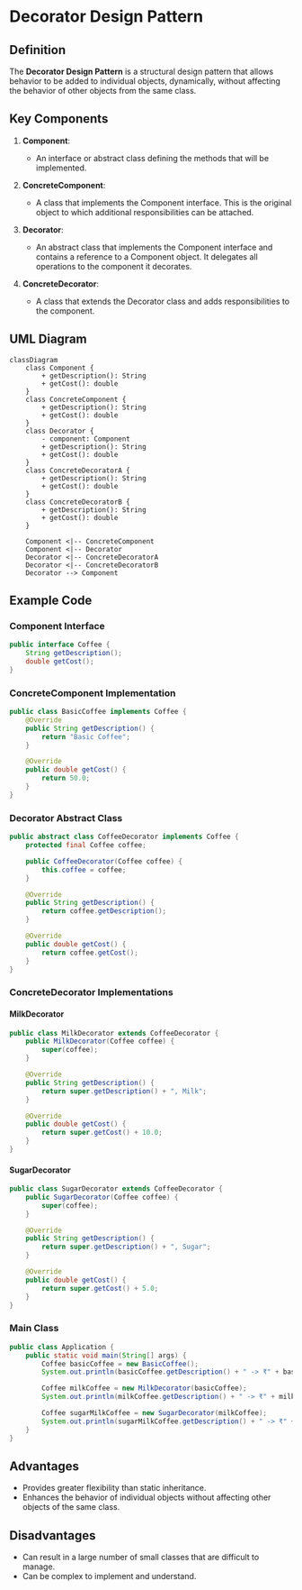 # Decorator Design Pattern

## Definition
The **Decorator Design Pattern** is a structural design pattern that allows behavior to be added to individual objects, dynamically, without affecting the behavior of other objects from the same class.

## Key Components
1. **Component**:
    - An interface or abstract class defining the methods that will be implemented.

2. **ConcreteComponent**:
    - A class that implements the Component interface. This is the original object to which additional responsibilities can be attached.

3. **Decorator**:
    - An abstract class that implements the Component interface and contains a reference to a Component object. It delegates all operations to the component it decorates.

4. **ConcreteDecorator**:
    - A class that extends the Decorator class and adds responsibilities to the component.

## UML Diagram

```mermaid
classDiagram
    class Component {
        + getDescription(): String
        + getCost(): double
    }
    class ConcreteComponent {
        + getDescription(): String
        + getCost(): double
    }
    class Decorator {
        - component: Component
        + getDescription(): String
        + getCost(): double
    }
    class ConcreteDecoratorA {
        + getDescription(): String
        + getCost(): double
    }
    class ConcreteDecoratorB {
        + getDescription(): String
        + getCost(): double
    }

    Component <|-- ConcreteComponent
    Component <|-- Decorator
    Decorator <|-- ConcreteDecoratorA
    Decorator <|-- ConcreteDecoratorB
    Decorator --> Component
```

## Example Code

### Component Interface
```java
public interface Coffee {
    String getDescription();
    double getCost();
}
```

### ConcreteComponent Implementation
```java
public class BasicCoffee implements Coffee {
    @Override
    public String getDescription() {
        return "Basic Coffee";
    }

    @Override
    public double getCost() {
        return 50.0;
    }
}
```

### Decorator Abstract Class
```java
public abstract class CoffeeDecorator implements Coffee {
    protected final Coffee coffee;

    public CoffeeDecorator(Coffee coffee) {
        this.coffee = coffee;
    }

    @Override
    public String getDescription() {
        return coffee.getDescription();
    }

    @Override
    public double getCost() {
        return coffee.getCost();
    }
}
```

### ConcreteDecorator Implementations
#### MilkDecorator
```java
public class MilkDecorator extends CoffeeDecorator {
    public MilkDecorator(Coffee coffee) {
        super(coffee);
    }

    @Override
    public String getDescription() {
        return super.getDescription() + ", Milk";
    }

    @Override
    public double getCost() {
        return super.getCost() + 10.0;
    }
}
```

#### SugarDecorator
```java
public class SugarDecorator extends CoffeeDecorator {
    public SugarDecorator(Coffee coffee) {
        super(coffee);
    }

    @Override
    public String getDescription() {
        return super.getDescription() + ", Sugar";
    }

    @Override
    public double getCost() {
        return super.getCost() + 5.0;
    }
}
```

### Main Class
```java
public class Application {
    public static void main(String[] args) {
        Coffee basicCoffee = new BasicCoffee();
        System.out.println(basicCoffee.getDescription() + " -> ₹" + basicCoffee.getCost());

        Coffee milkCoffee = new MilkDecorator(basicCoffee);
        System.out.println(milkCoffee.getDescription() + " -> ₹" + milkCoffee.getCost());

        Coffee sugarMilkCoffee = new SugarDecorator(milkCoffee);
        System.out.println(sugarMilkCoffee.getDescription() + " -> ₹" + sugarMilkCoffee.getCost());
    }
}
```

## Advantages
- Provides greater flexibility than static inheritance.
- Enhances the behavior of individual objects without affecting other objects of the same class.

## Disadvantages
- Can result in a large number of small classes that are difficult to manage.
- Can be complex to implement and understand.